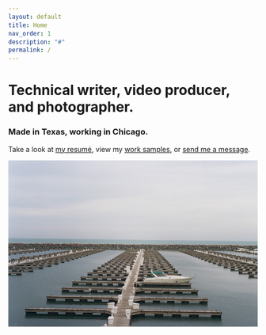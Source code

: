 ```yaml
---
layout: default
title: Home
nav_order: 1
description: "#"
permalink: /
---
```

# Technical writer, video producer, and photographer.


### Made in Texas, working in Chicago. 


Take a look at [my resumé](resume), view my [work samples](documentation), or [send me a message](mailto:blah@example.com).

![A boat in a Chicago dock.](dock.jpg)